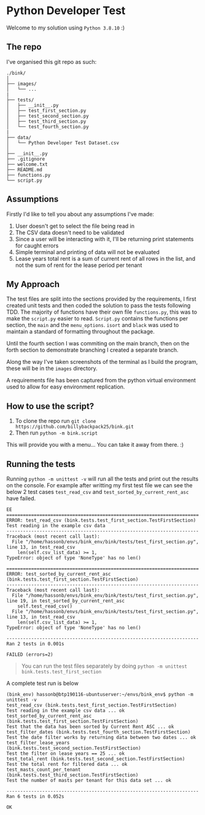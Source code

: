 # Python Developer Test

Welcome to my solution using `Python 3.8.10` :)



## The repo

I've organised this git repo as such:

```
./bink/
│
├── images/
│   └── ...
|
├── tests/
│   ├── __init__.py
│   ├── test_first_section.py
│   ├── test_second_section.py
│   ├── test_third_section.py
│   └── test_fourth_section.py
|
├── data/
│   └── Python Developer Test Dataset.csv
│
├── __init__.py
├── .gitignore
├── welcome.txt
├── README.md
├── functions.py
└── script.py
```



## Assumptions

Firstly I'd like to tell you about any assumptions I've made:

1. User doesn't get to select the file being read in
2. The CSV data doesn't need to be validated
3. Since a user will be interacting with it, I'll be returning print statements for caught errors
4. Simple terminal and printing of data will not be evaluated
5. Lease years total rent is a sum of current rent of all rows in the list, and not the sum of rent for the lease period per tenant



## My Approach

The test files are split into the sections provided by the requirements, I first created unit tests and then coded the solution to pass the tests following TDD.
The majority of functions have their own file `functions.py`, this was to make the `script.py` easier to read.
`Script.py` contains the functions per section, the `main` and the `menu_options`.
`isort` and `black` was used to maintain a standard of formatting throughout the package.

Until the fourth section I was commiting on the main branch, then on the forth section to demonstrate branching I created a separate branch.

Along the way I've taken screenshots of the terminal as I build the program, these will be in the `images` directory. 

A requirements file has been captured from the python virtual environment used to allow for easy environment replication. 

## How to use the script?

1. To clone the repo run `git clone https://github.com/billybackpack25/bink.git`
2. Then run `python -m bink.script`

This will provide you with a menu... You can take it away from there. :)



## Running the tests

Running `python -m unittest -v` will run all the tests and print out the results on the console.
For example after writting my first test file we can see the below 2 test cases `test_read_csv` and `test_sorted_by_current_rent_asc` have failed.


```
EE
======================================================================
ERROR: test_read_csv (bink.tests.test_first_section.TestFirstSection)
Test reading in the example csv data
----------------------------------------------------------------------
Traceback (most recent call last):
  File "/home/hassonb/envs/bink_env/bink/tests/test_first_section.py", line 13, in test_read_csv
    len(self.csv_list_data) >= 1,
TypeError: object of type 'NoneType' has no len()

======================================================================
ERROR: test_sorted_by_current_rent_asc (bink.tests.test_first_section.TestFirstSection)
----------------------------------------------------------------------
Traceback (most recent call last):
  File "/home/hassonb/envs/bink_env/bink/tests/test_first_section.py", line 19, in test_sorted_by_current_rent_asc
    self.test_read_csv()
  File "/home/hassonb/envs/bink_env/bink/tests/test_first_section.py", line 13, in test_read_csv
    len(self.csv_list_data) >= 1,
TypeError: object of type 'NoneType' has no len()

----------------------------------------------------------------------
Ran 2 tests in 0.001s

FAILED (errors=2)
```

> You can run the test files separately by doing `python -m unittest bink.tests.test_first_section`

A complete test run is below

```
(bink_env) hassonb@btp190116-ubuntuserver:~/envs/bink_env$ python -m unittest -v
test_read_csv (bink.tests.test_first_section.TestFirstSection)
Test reading in the example csv data ... ok
test_sorted_by_current_rent_asc (bink.tests.test_first_section.TestFirstSection)
Test that the data has been sorted by Current Rent ASC ... ok
test_filter_dates (bink.tests.test_fourth_section.TestFirstSection)
Test the date filter works by returning data between two dates ... ok
test_filter_lease_years (bink.tests.test_second_section.TestFirstSection)
Test the filter on lease years == 25 ... ok
test_total_rent (bink.tests.test_second_section.TestFirstSection)
Test the total rent for filtered data ... ok
test_masts_count_per_tenant (bink.tests.test_third_section.TestFirstSection)
Test the number of masts per tenant for this data set ... ok

----------------------------------------------------------------------
Ran 6 tests in 0.052s

OK
```
